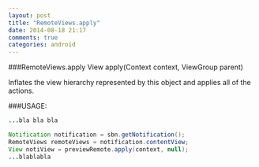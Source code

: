 ```yaml
---
layout: post
title: "RemoteViews.apply"
date: 2014-08-18 21:17
comments: true
categories: android
---
```

###RemoteViews.apply
View  apply(Context context, ViewGroup parent)

Inflates the view hierarchy represented by this object and applies all of the actions.

###USAGE:
```java
...bla bla bla

Notification notification = sbn.getNotification();
RemoteViews remoteViews = notification.contentView;
View notiView = previewRemote.apply(context, null);
...blablabla

```